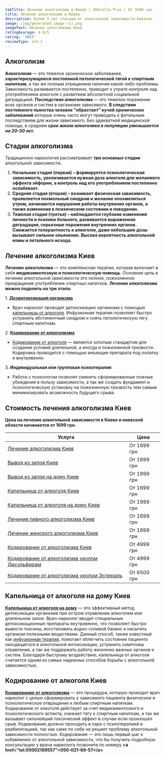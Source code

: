 ```yaml
---
tabTitle: Лечение алкоголизма в Киеве | Umbrella Plus | От 1699 грн
title: Лечение алкоголизма в Киеве
description: Более 5 лет спасаем от алкогольной зависимости Киевлян
image: /img/generated_image (1).png
imageText: Лечение алкоголизма Киев
ratingAvarage: 4.9/5
rating: '1023'
reviewType: alk-2
---
```


## Алкоголизм

**Алкоголизм** — это тяжелое хроническое заболевание, **характеризующеюся постоянной патологической тягой к спиртным напиткам**, а так же полным отрицанием наличия какой-либо проблемы. Зависимость развивается постепенно, приводит к  утрате контроля над употреблением алкоголя с развитием абсолютной социальной деградацией. **Последствия алкоголизма** — это тяжелое поражение всех органов и систем в организме зависимого. **В следствии постоянного пьянства человек "обрастает" кучей хронических заболеваний** которые очень часто могут приводить к фатальным последствиям для жизни зависимого. Без адекватной медицинской помощи, в среднем ***срок жизни алкоголика в популяции уменьшается на 20-30 лет.***

## Стадии алкоголизма

Традиционно наркология рассматривает ***три основных стадии*** алкогольной зависимости.

1. **Начальная стадия (первая) – формируется психологическая зависимость, увеличивается нужная доза алкоголя для желаемого эффекта эйфории, а контроль над его употреблением постепенно ослабевает.**
2. **Средняя стадия (вторая) – возникает физическая зависимость, проявляется похмельный синдром и желание опохмелиться утром, начинаются нарушения работы внутренних органов, а также изменения в психическом состоянии и поведении.**
3. **Тяжелая стадия (третья) – наблюдаются глубокие изменения личности и психики больного, развивается выраженная деградация, серьезные поражения внутренних органов. Снижается толерантность к алкоголю, даже небольшие дозы вызывают сильное опьянение. Высока вероятность алкогольной комы и летального исхода.**

## Лечение алкоголизма Киев

**Лечение алкоголизма** — это комплексная терапия, которая включает в себя **медикаментозную и психологическую помощь**. Основная цель в лечении алкогольной зависимости это полное, пожизненное прекращение употребление спиртных напитков. **Лечение алкоголизма можно поделить на три этапа:**

1\. **[Дезинтоксикация организма](https://umbrella-plus.com.ua/kiev/vivod-iz-zapoia-kiev/)**

* Врач нарколог проводит детоксикацию организма с помощью [капельницы от алкоголя](https://umbrella-plus.com.ua/kiev/kapelnica_ot_alkogola_kiev/). Инфузионная терапия позволяет быстро устранить абстинентный синдром и снять патологическую тягу спиртным напиткам.

2\. **[Кодирование от алкоголизма](https://umbrella-plus.com.ua/kiev/kodirovka-ot-alkogolia-kiev/)**

* [Кодирование от алкоголя](https://umbrella-plus.com.ua/kiev/kodirovka-ot-alkogolia-disulfiram-kiev/) — является золотым стандартом для создания условий длительной, а иногда и пожизненной трезвости. Кодировка проводится с помощью инъекции препарата под лопатку и внутривенно.

3\. **Индивидуальная или групповая психотерапия**

* Работа с психологом позволит сменить сформированные ложные убеждения в пользу зависимости, а так же создать фундамент и психологическую установку на пожизненную трезвость тем самым минимизировать возможность будущего срыва.

## Стоимость лечения алкоголизма Киев

**Цена на лечение алкогольной зависимости в Киеве и киевской области начинается от 1699 грн.**

| Услуга                                                                                  | Цена        |
| --------------------------------------------------------------------------------------- | ----------- |
| [Лечение алкоголизма Киев](lechenie-alkogolizma-kiev)                                   | От 1699 грн |
| [Вывод из запоя Киев](Vivod-iz-zapoia-kiev)                                             | От 1699 грн |
| [Вывод из запоя на дому Киев](Vivod-iz-zapoia-na-domy-kiev)                             | От 1999 грн |
| [Капельница от алкоголя Киев](Kapelnica_ot_alkogola_kiev)                               | От 1699 грн |
| [Капельница от алкоголя на дому Киев](Kapelnica_ot_alkogola_na_domy_kiev)               | От 1999 грн |
| [Лечение пивного алкоголизма Киев](lechenie-pivnogi-alkogolizma-kiev)                   | От 1699 грн |
| [Лечение женского алкоголизма Киев](lechenie-jenskogo-alkogolizma-kiev)                 | От 1699 грн |
| [Кодирование от алкоголизма Киев](kodirovka-ot-alkogolia-kiev)                          | От 4999 грн |
| [Кодирование от алкоголизма уколом Дисульфирам](kodirovka-ot-alkogolia-disulfiram-kiev) | От 4999 грн |
| [Кодирование от алкоголизма уколом Эспераль](kodirovka-ot-alkogolizma-espiarl-kiev)     | От 6500 грн |

## Капельница от алкоголя на дому Киев

**[Капельница от алкоголя на дому](https://umbrella-plus.com.ua/kiev/kapelnica_ot_alkogola_na_domy_kiev/)** — это эффективный метод детоксикации организма при остром отравлении алкоголем или длительном запое. Врач-нарколог вводит специальные детоксикационные препараты внутривенно, что позволяет быстро вывести токсины, восстановить водно-солевой баланс и насытить организм полезными веществами. Данный способ, также известный как [инфузионная терапия](https://umbrella-plus.com.ua/kiev/kapelnica_ot_alkogola_kiev/), помогает облегчить состояние пациента находящегося в алкогольной интоксикации, устранить симптомы отравления, а так же поддержать работу жизненно важных органов и систем. Благодаря быстрому воздействию, капельница от алкоголя считается одним из самых надежных способов борьбы с алкогольной зависимостью.

## Кодирование от алкоголя Киев

**[Кодирование от алкоголизма](https://umbrella-plus.com.ua/kiev/kodirovka-ot-alkogolia-kiev/)** — это процедура, которую проводит врач нарколог с целью сформировать у зависимого пациента физическое и психологическое отвращение к любым спиртным напиткам. Кодирование от алкоголя действует за счет медикаментозного и психологического аспекта, снижает тягу к спиртным напиткам, а так же вызывает сильнейший токсический эффект в случаи если произошел срыв. Кодирование должно проходить в паре с психотерапией и реабилитацией, так как само по себе не решает проблему алкогольной зависимости полностью. Кодирование — это лишь первый шаг к избавлению от алкогольной зависимости, что бы получить подробную консультацию у врача нарколога позвоните по номеру **\<a href="tel:05002169557">050-021-69-57\</a>**
